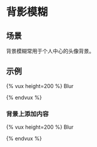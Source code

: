# 背影模糊

## 场景

背景模糊常用于个人中心的头像背景。

## 示例

{% vux height=200 %}
<components>Blur</components>
<style></style>
<template>
<blur :blur-amount=40 url="https://o3e85j0cv.qnssl.com/tulips-1083572__340.jpg"></blur>
</template>
{% endvux %}

### 背景上添加内容

{% vux height=200 %}
<components>Blur</components>

<template>
<blur :blur-amount=40 url="https://o3e85j0cv.qnssl.com/tulips-1083572__340.jpg">
  <p class="center"><img :src="url"></p>
</blur>
</template>

<style>
.center {
  text-align: center;
  padding-top: 20px;
  color: #fff;
  font-size: 18px;
}
.center img {
  width: 100px;
  height: 100px;
  border-radius: 50%;
  border: 4px solid #ececec;
}
</style>
{% endvux %}

